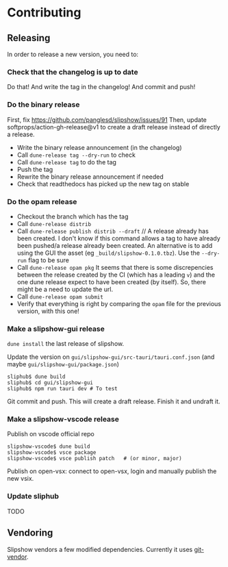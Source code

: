 # Contributing

## Releasing

In order to release a new version, you need to:

### Check that the changelog is up to date

Do that! And write the tag in the changelog! And commit and push!

### Do the binary release

First, fix https://github.com/panglesd/slipshow/issues/91
Then, update softprops/action-gh-release@v1 to create a draft release instead of directly a release.

- Write the binary release announcement (in the changelog)
- Call `dune-release tag --dry-run` to check
- Call `dune-release tag` to do the tag
- Push the tag
- Rewrite the binary release announcement if needed
- Check that readthedocs has picked up the new tag on stable

### Do the opam release

- Checkout the branch which has the tag
- Call `dune-release distrib`
- Call `dune-release publish distrib --draft` // A release already has been created. I don't know if this command allows a tag to have already been pushed/a release already been created.
  An alternative is to add using the GUI the asset (eg `_build/slipshow-0.1.0.tbz`).
  Use the `--dry-run` flag to be sure
- Call `dune-release opam pkg`
  It seems that there is some discrepencies between the release created by the CI (which has a leading `v`) and the one dune release expect to have been created (by itself).
  So, there might be a need to update the url.
- Call `dune-release opam submit`
- Verify that everything is right by comparing the `opam` file for the previous version, with this one!

### Make a slipshow-gui release

`dune install` the last release of slipshow.

Update the version on `gui/slipshow-gui/src-tauri/tauri.conf.json` (and maybe `gui/slipshow-gui/package.json`)

```
sliphub$ dune build
sliphub$ cd gui/slipshow-gui
sliphub$ npm run tauri dev # To test
```

Git commit and push. This will create a draft release. Finish it and undraft it.

### Make a slipshow-vscode release

Publish on vscode official repo

```
slipshow-vscode$ dune build
slipshow-vscode$ vsce package
slipshow-vscode$ vsce publish patch   # (or minor, major)
```

Publish on open-vsx: connect to open-vsx, login and manually publish the new vsix.

### Update sliphub

TODO

## Vendoring

Slipshow vendors a few modified dependencies. Currently it uses
[git-vendor](https://github.com/brettlangdon/git-vendor).

